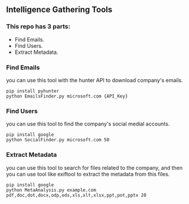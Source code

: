 ## Intelligence Gathering Tools

### This repo has 3 parts:
- Find Emails.
- Find Users.
- Extract Metadata.

### Find Emails
you can use this tool with the hunter API to download company's emails.

```
pip install pyhunter
python EmailsFinder.py microsoft.com {API_Key}
```

### Find Users
you can use this tool to find the company's social medial accounts.

```
pip install google
python SocialFinder.py microsoft.com 50
```

### Extract Metadata
you can use this tool to search for files related to the company, and then you can use tool like exiftool to extract the metadata from this files.

```
pip install google
python MetaAnalysis.py example.com pdf,doc,dot,docx,odp,ods,xls,xlt,xlsx,ppt,pot,pptx 20
```
